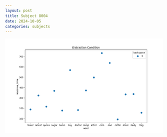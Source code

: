 ```yaml
---
layout: post
title: Subject 8004
date: 2024-10-05
categories: subjects
---
```


![](data/8004/run-4/8004_rt_acc_fuzzy_delay.png)

